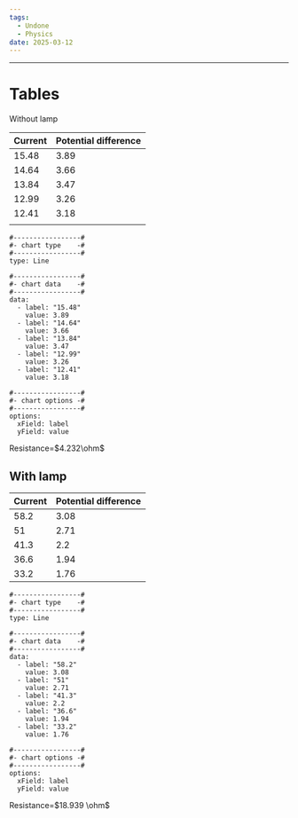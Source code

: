 ```yaml
---
tags:
  - Undone
  - Physics
date: 2025-03-12
---
```

---  
# Tables  
Without lamp  
  
| Current | Potential difference |  
| ------- | -------------------- |  
| 15.48   | 3.89                 |  
| 14.64   | 3.66                 |  
| 13.84   | 3.47                 |  
| 12.99   | 3.26                 |  
| 12.41   | 3.18                 |  
|         |                      |  
```chartsview  
#-----------------#  
#- chart type    -#  
#-----------------#  
type: Line  
  
#-----------------#  
#- chart data    -#  
#-----------------#  
data:  
  - label: "15.48"  
    value: 3.89  
  - label: "14.64"  
    value: 3.66  
  - label: "13.84"  
    value: 3.47  
  - label: "12.99"  
    value: 3.26  
  - label: "12.41"  
    value: 3.18  
  
#-----------------#  
#- chart options -#  
#-----------------#  
options:  
  xField: label  
  yField: value  
```  
  
Resistance=$4.232\ohm$  
  
## With lamp  
  
| Current | Potential difference |  
| ------- | -------------------- |  
| 58.2    | 3.08                 |  
| 51      | 2.71                 |  
| 41.3    | 2.2                  |  
| 36.6    | 1.94                 |  
| 33.2    | 1.76                 |  
```chartsview  
#-----------------#  
#- chart type    -#  
#-----------------#  
type: Line  
  
#-----------------#  
#- chart data    -#  
#-----------------#  
data:  
  - label: "58.2"  
    value: 3.08  
  - label: "51"  
    value: 2.71  
  - label: "41.3"  
    value: 2.2  
  - label: "36.6"  
    value: 1.94  
  - label: "33.2"  
    value: 1.76  
  
#-----------------#  
#- chart options -#  
#-----------------#  
options:  
  xField: label  
  yField: value  
```  
Resistance=$18.939 \ohm$  
